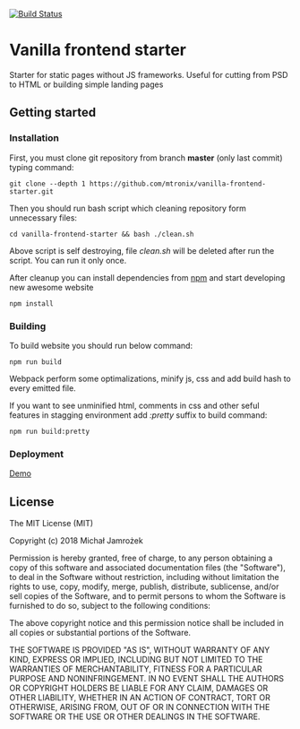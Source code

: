 [![Build Status](https://travis-ci.org/mtronix/vanilla-frontend-starter.svg?branch=master)](https://travis-ci.org/mtronix/vanilla-frontend-starter)

# Vanilla frontend starter
Starter for static pages without JS frameworks. Useful for cutting from PSD to HTML or building simple landing pages

## Getting started

### Installation

First, you must clone git repository from branch **master** (only last commit) typing command:
```
git clone --depth 1 https://github.com/mtronix/vanilla-frontend-starter.git
```

Then you should run bash script which cleaning repository form unnecessary files:
```
cd vanilla-frontend-starter && bash ./clean.sh
```
Above script is self destroying, file *clean.sh* will be deleted after run the script.
You can run it only once.

After cleanup you can install dependencies from [npm](https://npmjs.org/) and start developing new awesome website
```
npm install
```

### Building
To build website you should run below command:

```
npm run build
```
Webpack perform some optimalizations, minify js, css and add build hash to every emitted file.

If you want to see unminified html, comments in css and other seful features in stagging environment add *:pretty* suffix to build command:

```
npm run build:pretty
```

### Deployment

[Demo](http://vanilla-frontend-starter.github.mtronix.pl)

## License

The MIT License (MIT)

Copyright (c) 2018 Michał Jamrożek

Permission is hereby granted, free of charge, to any person obtaining a copy
of this software and associated documentation files (the "Software"), to deal
in the Software without restriction, including without limitation the rights
to use, copy, modify, merge, publish, distribute, sublicense, and/or sell
copies of the Software, and to permit persons to whom the Software is
furnished to do so, subject to the following conditions:

The above copyright notice and this permission notice shall be included in
all copies or substantial portions of the Software.

THE SOFTWARE IS PROVIDED "AS IS", WITHOUT WARRANTY OF ANY KIND, EXPRESS OR
IMPLIED, INCLUDING BUT NOT LIMITED TO THE WARRANTIES OF MERCHANTABILITY,
FITNESS FOR A PARTICULAR PURPOSE AND NONINFRINGEMENT.  IN NO EVENT SHALL THE
AUTHORS OR COPYRIGHT HOLDERS BE LIABLE FOR ANY CLAIM, DAMAGES OR OTHER
LIABILITY, WHETHER IN AN ACTION OF CONTRACT, TORT OR OTHERWISE, ARISING FROM,
OUT OF OR IN CONNECTION WITH THE SOFTWARE OR THE USE OR OTHER DEALINGS IN
THE SOFTWARE.